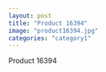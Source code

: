 ```yaml
---
layout: post
title: "Product 16394"
image: "product16394.jpg"
categories: "category1"
---
```

Product 16394
